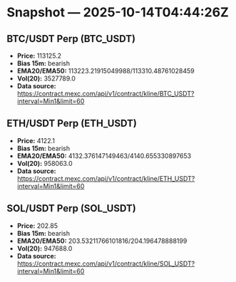 # Snapshot — 2025-10-14T04:44:26Z

## BTC/USDT Perp (BTC_USDT)
- **Price:** 113125.2
- **Bias 15m:** bearish
- **EMA20/EMA50:** 113223.21915049988/113310.48761028459
- **Vol(20):** 3527789.0
- **Data source:** https://contract.mexc.com/api/v1/contract/kline/BTC_USDT?interval=Min1&limit=60

## ETH/USDT Perp (ETH_USDT)
- **Price:** 4122.1
- **Bias 15m:** bearish
- **EMA20/EMA50:** 4132.376147149463/4140.655330897653
- **Vol(20):** 958063.0
- **Data source:** https://contract.mexc.com/api/v1/contract/kline/ETH_USDT?interval=Min1&limit=60

## SOL/USDT Perp (SOL_USDT)
- **Price:** 202.85
- **Bias 15m:** bearish
- **EMA20/EMA50:** 203.53211766101816/204.196478888199
- **Vol(20):** 947688.0
- **Data source:** https://contract.mexc.com/api/v1/contract/kline/SOL_USDT?interval=Min1&limit=60
